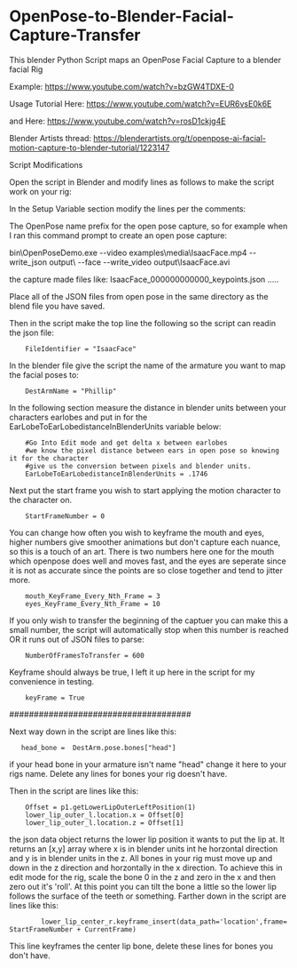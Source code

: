 # OpenPose-to-Blender-Facial-Capture-Transfer
This blender Python Script maps an OpenPose Facial Capture to a blender facial Rig

Example:
https://www.youtube.com/watch?v=bzGW4TDXE-0

Usage Tutorial Here:
https://www.youtube.com/watch?v=EUR6vsE0k6E

and Here:
https://www.youtube.com/watch?v=rosD1ckjg4E

Blender Artists thread:
https://blenderartists.org/t/openpose-ai-facial-motion-capture-to-blender-tutorial/1223147


Script Modifications

Open the script in Blender and modify lines as follows to make the script work on your rig:

In the Setup Variable section modify the lines per the comments:

The OpenPose name prefix for the open pose capture, so for example when I ran this command prompt to create an open pose capture:

bin\OpenPoseDemo.exe --video examples\media\IsaacFace.mp4 --write_json output\ --face --write_video output\IsaacFace.avi

the capture made files like:
IsaacFace_000000000000_keypoints.json
.....

Place all of the JSON files from open pose in the same directory as the blend file you have saved.

Then in the script make the top line the following so the script can readin the json file:

        FileIdentifier = "IsaacFace"

In the blender file give the script the name of the armature you want to map the facial poses to:

        DestArmName = "Phillip"

In the following section measure the distance in blender units between your characters earlobes and put in for the EarLobeToEarLobedistanceInBlenderUnits variable below:

        #Go Into Edit mode and get delta x between earlobes
        #we know the pixel distance between ears in open pose so knowing it for the character
        #give us the conversion between pixels and blender units.
        EarLobeToEarLobedistanceInBlenderUnits = .1746

Next put the start frame you wish to start applying the motion character to the character on.

        StartFrameNumber = 0

You can change how often you wish to keyframe the mouth and eyes, higher numbers give smoother animations but don't capture each nuance, so this is a touch of an art.  There is two numbers here one for the mouth which openpose does well and moves fast, and the eyes are seperate since it is not as accurate since the points are so close together and tend to jitter more.

        mouth_KeyFrame_Every_Nth_Frame = 3
        eyes_KeyFrame_Every_Nth_Frame = 10

If you only wish to transfer the beginning of the captuer you can make this a small number, the script will automatically stop when this number is reached OR it runs out of JSON files to parse:

      
        NumberOfFramesToTransfer = 600

Keyframe should always be true, I left it up here in the script for my convenience in testing.

        keyFrame = True
  
#####################################

Next way down in the script are lines like this:

       head_bone =  DestArm.pose.bones["head"]

if your head bone in your armature isn't name "head" change it here to your rigs name.
Delete any lines for bones your rig doesn't have.

Then in the script are lines like this:

        Offset = p1.getLowerLipOuterLeftPosition(1)
        lower_lip_outer_l.location.x = Offset[0]
        lower_lip_outer_l.location.z = Offset[1]
        
the json data object returns the lower lip position it wants to put the lip at.  It returns an [x,y] array where x is in blender units int he horzontal direction and y is in blender units in the z.  All bones in your rig must move up and down in the z direction and horzontally in the x direction.  To achieve this in edit mode for the rig, scale the bone 0 in the z and zero in the x and then zero out it's 'roll'.  At this point you can tilt the bone a little so the lower lip follows the surface of the teeth or something.
Farther down in the script are lines like this:

            lower_lip_center_r.keyframe_insert(data_path='location',frame= StartFrameNumber + CurrentFrame)
This line keyframes the center lip bone, delete these lines for bones you don't have.
